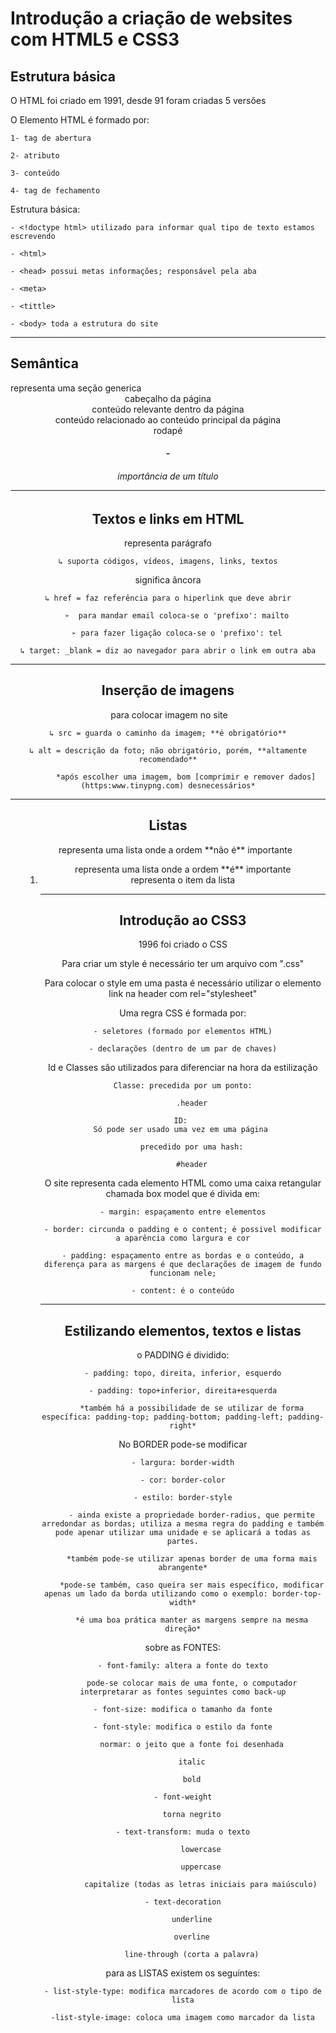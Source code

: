 # Introdução a criação de websites com HTML5 e CSS3

## Estrutura básica

O HTML foi criado em 1991, desde 91 foram criadas 5 versões

O Elemento HTML é formado por:

	1- tag de abertura
	
	2- atributo
	
	3- conteúdo
	
	4- tag de fechamento

Estrutura básica:
	
	- <!doctype html> utilizado para informar qual tipo de texto estamos escrevendo
	
	- <html> 
	
	- <head> possui metas informações; responsável pela aba
	
	- <meta>
	
	- <tittle>
	
	- <body> toda a estrutura do site
	
___

## Semântica

<Section> representa uma seção generica

<header> cabeçalho da página

<article> conteúdo relevante dentro da página

<aside> conteúdo relacionado ao conteúdo principal da página

<footer> rodapé

<h1>-<h6> importância de um título

___

## Textos e links em HTML

<p> representa parágrafo

	↳ suporta códigos, vídeos, imagens, links, textos
	
<a> significa âncora
	
	↳ href = faz referência para o hiperlink que deve abrir
		
		➢  para mandar email coloca-se o 'prefixo': mailto
		
		➢ para fazer ligação coloca-se o 'prefixo': tel
	
	↳ target: _blank = diz ao navegador para abrir o link em outra aba
	
___

## Inserção de imagens

<img> para colocar imagem no site
	
	↳ src = guarda o caminho da imagem; **é obrigatório**
	
	↳ alt = descrição da foto; não obrigatório, porém, **altamente recomendado**
	
			*após escolher uma imagem, bom [comprimir e remover dados](https:www.tinypng.com) desnecessários*
			
___

## Listas

<ul> representa uma lista onde a ordem **não é** importante

<ol> representa uma lista onde a ordem **é** importante

<li> representa o item da lista

___

## Introdução ao CSS3

1996 foi criado o CSS

Para criar um style é necessário ter um arquivo com ".css"

Para colocar o style em uma pasta é necessário utilizar o elemento link na header com rel="stylesheet"

Uma regra CSS é formada por:
	
	- seletores (formado por elementos HTML)
	
	- declarações (dentro de um par de chaves)

Id e Classes são utilizados para diferenciar na hora da estilização
	
	Classe: precedida por um ponto:
	
		.header
		
	ID: 
		Só pode ser usado uma vez em uma página		
				
		precedido por uma hash:
			
		#header

O site representa cada elemento HTML como uma caixa retangular chamada box model que é divida em:
	
	- margin: espaçamento entre elementos
	
	- border: circunda o padding e o content; é possivel modificar a aparência como largura e cor
	
	- padding: espaçamento entre as bordas e o conteúdo, a diferença para as margens é que declarações de imagem de fundo funcionam nele;
	
	- content: é o conteúdo

___

## Estilizando elementos, textos e listas

o PADDING é dividido:
	
	- padding: topo, direita, inferior, esquerdo
	
	- padding: topo+inferior, direita+esquerda
		
		*também há a possibilidade de se utilizar de forma específica: padding-top; padding-bottom; padding-left; padding-right*

No BORDER pode-se modificar
	
	- largura: border-width
	
	- cor: border-color
	
	- estilo: border-style
		
		- ainda existe a propriedade border-radius, que permite arredondar as bordas; utiliza a mesma regra do padding e também pode apenar utilizar uma unidade e se aplicará a todas as partes.
		
		*também pode-se utilizar apenas border de uma forma mais abrangente*
		
		*pode-se também, caso queira ser mais específico, modificar apenas um lado da borda utilizando como o exemplo: border-top-width*
		
		*é uma boa prática manter as margens sempre na mesma direção*
		
sobre as FONTES:

	- font-family: altera a fonte do texto
		
		pode-se colocar mais de uma fonte, o computador interpretarar as fontes seguintes como back-up
		
	- font-size: modifica o tamanho da fonte
	
	- font-style: modifica o estilo da fonte
	
		normar: o jeito que a fonte foi desenhada
		
		italic
		
		bold
		
	- font-weight
	
		torna negrito
	
	- text-transform: muda o texto
	
			lowercase
			
			uppercase
			
			capitalize (todas as letras iniciais para maiúsculo)
			
	- text-decoration
	
		underline
		
		overline
		
		line-through (corta a palavra)
		
para as LISTAS existem os seguintes: 

	- list-style-type: modifica marcadores de acordo com o tipo de lista
	
	-list-style-image: coloca uma imagem como marcador da lista





























